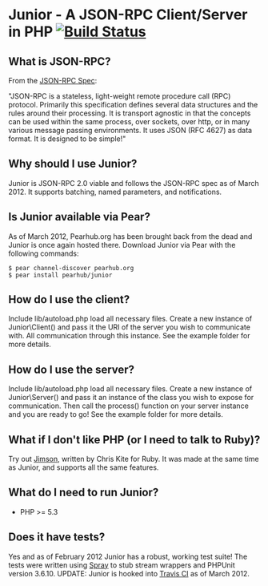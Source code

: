# Junior - A JSON-RPC Client/Server in PHP [![Build Status](https://secure.travis-ci.org/EvilScott/junior.png)](http://travis-ci.org/EvilScott/junior)

## What is JSON-RPC?
From the [JSON-RPC Spec](http://www.jsonrpc.org/spec.html):

"JSON-RPC is a stateless, light-weight remote procedure call (RPC) protocol. Primarily this specification defines several data structures and the rules around their processing. 
It is transport agnostic in that the concepts can be used within the same process, over sockets, over http, or in many various message passing environments. It uses JSON (RFC 4627) 
as data format.
It is designed to be simple!"

## Why should I use Junior?
Junior is JSON-RPC 2.0 viable and follows the JSON-RPC spec as of March 2012. It supports batching, named parameters, and notifications.

## Is Junior available via Pear?
As of March 2012, Pearhub.org has been brought back from the dead and Junior is once again hosted there. Download Junior via Pear with the following commands:

```
$ pear channel-discover pearhub.org
$ pear install pearhub/junior
```

## How do I use the client?
Include lib/autoload.php load all necessary files. Create a new instance of Junior\Client() and pass it the URI of the server you wish to communicate with. All communication through this instance. See the example folder for more details.

## How do I use the server?
Include lib/autoload.php load all necessary files. Create a new instance of Junior\Server() and pass it an instance of the class you wish to expose for communication. Then call the process() function on your server instance and you are ready to go! See the example folder for more details.

## What if I don't like PHP (or I need to talk to Ruby)?
Try out [Jimson](https://github.com/chriskite/jimson), written by Chris Kite for Ruby. It was made at the same time as Junior, and supports all the same features.

## What do I need to run Junior?
* PHP >= 5.3

## Does it have tests?
Yes and as of February 2012 Junior has a robust, working test suite! The tests were written using [Spray](https://github.com/jimbojsb/spray) to stub stream wrappers and PHPUnit version 3.6.10. UPDATE: Junior is hooked into [Travis CI](http://travis-ci.org/EvilScott/junior) as of March 2012.
